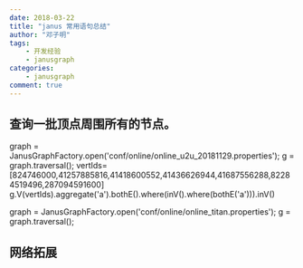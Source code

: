 ```yaml
---
date: 2018-03-22
title: "janus 常用语句总结"
author: "邓子明"
tags:
    - 开发经验
    - janusgraph
categories:
    - janusgraph
comment: true
---
```



## 查询一批顶点周围所有的节点。

graph = JanusGraphFactory.open('conf/online/online_u2u_20181129.properties');
g = graph.traversal();
vertIds=[824746000,41257885816,41418600552,41436626944,41687556288,82284519496,287094591600]
g.V(vertIds).aggregate('a').bothE().where(inV().where(bothE('a'))).inV()


graph = JanusGraphFactory.open('conf/online/online_titan.properties');
g = graph.traversal();


## 网络拓展

